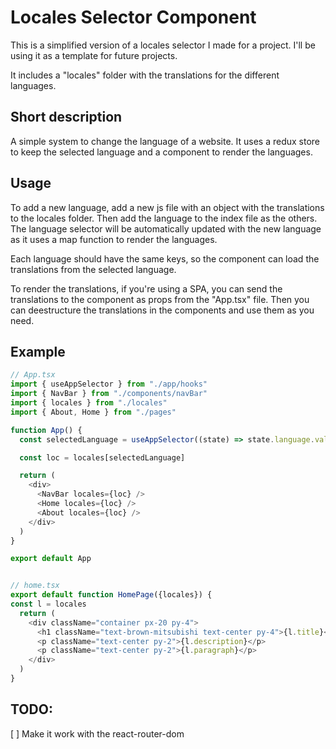 # Locales Selector Component

This is a simplified version of a locales selector I made for a project. I'll be using it as a template for future projects.

It includes a "locales" folder with the translations for the different languages. 

## Short description 

A simple system to change the language of a website. It uses a redux store to keep the selected language and a component to render the languages.

## Usage

To add a new language, add a new js file with an object with the translations to the locales folder. Then add the language to the index file as the others. 
The language selector will be automatically updated with the new language as it uses a map function to render the languages. 

Each language should have the same keys, so the component can load the translations from the selected language.

To render the translations, if you're using a SPA, you can send the translations to the component as props from the "App.tsx" file. Then you can deestructure the translations in the components and use them as you need.

## Example

```javascript
// App.tsx
import { useAppSelector } from "./app/hooks"
import { NavBar } from "./components/navBar"
import { locales } from "./locales"
import { About, Home } from "./pages"

function App() {
  const selectedLanguage = useAppSelector((state) => state.language.value)

  const loc = locales[selectedLanguage]

  return (
    <div>
      <NavBar locales={loc} />
      <Home locales={loc} />
      <About locales={loc} />
    </div>
  )
}

export default App


// home.tsx
export default function HomePage({locales}) {
const l = locales
  return (
    <div className="container px-20 py-4">
      <h1 className="text-brown-mitsubishi text-center py-4">{l.title}</h1>
      <p className="text-center py-2">{l.description}</p>
      <p className="text-center py-2">{l.paragraph}</p>
    </div>
  )
}

```

## TODO: 
[ ] Make it work with the react-router-dom

